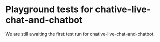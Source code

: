 # Playground tests for chative-live-chat-and-chatbot
We are still awaiting the first test run for chative-live-chat-and-chatbot.
